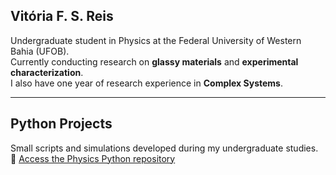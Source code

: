 ## Vitória F. S. Reis

Undergraduate student in Physics at the Federal University of Western Bahia (UFOB).  
Currently conducting research on **glassy materials** and **experimental characterization**.  
I also have one year of research experience in **Complex Systems**.

---

## Python Projects  

Small scripts and simulations developed during my undergraduate studies.  
📂 [Access the Physics Python repository](https://github.com/vitoriafreis0-droid/python-fisica)
